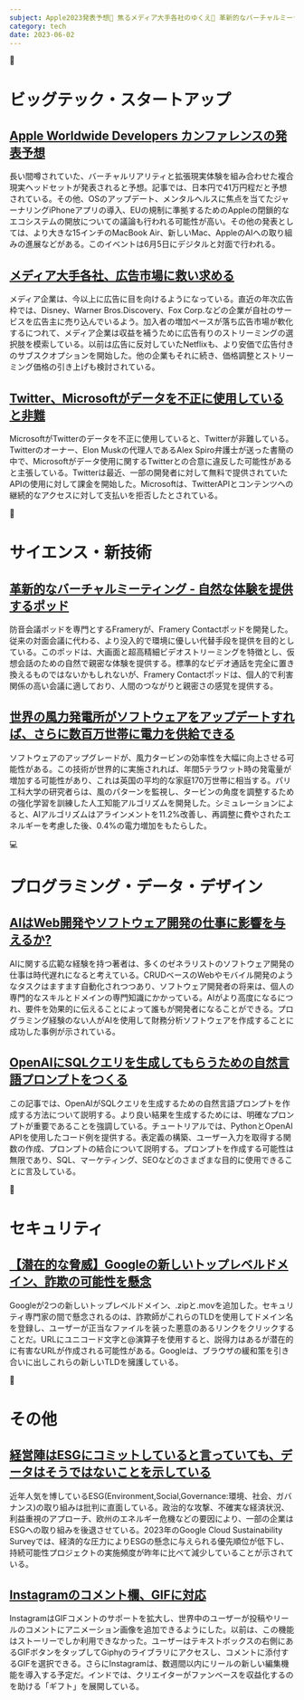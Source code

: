 ```yaml
---
subject: Apple2023発表予想💭 焦るメディア大手各社のゆくえ🏢 革新的なバーチャルミーティング👨‍💻
category: tech
date: 2023-06-02
---
```


<icon>📱</icon>

# ビッグテック・スタートアップ

## [Apple Worldwide Developers カンファレンスの発表予想](https://www.theverge.com/23728368/wwdc-2023-date-time-live-stream-watch-how-to-rumors)
長い間噂されていた、バーチャルリアリティと拡張現実体験を組み合わせた複合現実ヘッドセットが発表されると予想。記事では、日本円で41万円程だと予想されている。その他、OSのアップデート、メンタルヘルスに焦点を当てたジャーナリングiPhoneアプリの導入、EUの規制に準拠するためのAppleの閉鎖的なエコシステムの開放についての議論も行われる可能性が高い。その他の発表としては、より大きな15インチのMacBook Air、新しいMac、AppleのAIへの取り組みの進展などがある。このイベントは6月5日にデジタルと対面で行われる。

## [メディア大手各社、広告市場に救い求める](https://www.cnbc.com/2023/05/20/streaming-ads-disney-netflix-warner-bros-profit.html)

メディア企業は、今以上に広告に目を向けるようになっている。直近の年次広告枠では、Disney、Warner Bros.Discovery、Fox Corp.などの企業が自社のサービスを広告主に売り込んでいるよう。加入者の増加ペースが落ち広告市場が軟化するにつれて、メディア企業は収益を補うために広告有りのストリーミングの選択肢を模索している。以前は広告に反対していたNetflixも、より安価で広告付きのサブスクオプションを開始した。他の企業もそれに続き、価格調整とストリーミング価格の引き上げも検討されている。

## [Twitter、Microsoftがデータを不正に使用していると非難](https://www.cnbc.com/2023/05/18/twitter-accuses-microsoft-of-using-data-in-unauthorized-ways.html)

MicrosoftがTwitterのデータを不正に使用していると、Twitterが非難している。Twitterのオーナー、Elon Muskの代理人であるAlex Spiro弁護士が送った書簡の中で、Microsoftがデータ使用に関するTwitterとの合意に違反した可能性があると主張している。Twitterは最近、一部の開発者に対して無料で提供されていたAPIの使用に対して課金を開始した。Microsoftは、TwitterAPIとコンテンツへの継続的なアクセスに対して支払いを拒否したとされている。


<icon>🚀</icon>

# サイエンス・新技術

## [革新的なバーチャルミーティング - 自然な体験を提供するポッド](https://www.newscientist.com/article/2373669-life-sized-screens-make-video-calls-feel-like-youre-sharing-a-room/)
防音会議ポッドを専門とするFrameryが、Framery Contactポッドを開発した。従来の対面会議に代わる、より没入的で環境に優しい代替手段を提供を目的としている。このポッドは、大画面と超高精細ビデオストリーミングを特徴とし、仮想会話のための自然で親密な体験を提供する。標準的なビデオ通話を完全に置き換えるものではないかもしれないが、Framery Contactポッドは、個人的で利害関係の高い会議に適しており、人間のつながりと親密さの感覚を提供する。

## [世界の風力発電所がソフトウェアをアップデートすれば、さらに数百万世帯に電力を供給できる](https://www.newscientist.com/article/2373614-software-update-for-worlds-wind-farms-could-power-millions-more-homes/)

ソフトウェアのアップグレードが、風力タービンの効率性を大幅に向上させる可能性がある。この技術が世界的に実施されれば、年間5テラワット時の発電量が増加する可能性があり、これは英国の平均的な家庭170万世帯に相当する。パリ工科大学の研究者らは、風のパターンを監視し、タービンの角度を調整するための強化学習を訓練した人工知能アルゴリズムを開発した。シミュレーションによると、AIアルゴリズムはアラインメントを11.2%改善し、再調整に費やされたエネルギーを考慮した後、0.4%の電力増加をもたらした。


<icon>💻</icon>

# プログラミング・データ・デザイン

## [AIはWeb開発やソフトウェア開発の仕事に影響を与えるか?](https://medium.com/@aks058535/will-ai-effect-web-development-and-software-development-jobs-fcf092a0de04)

AIに関する広範な経験を持つ著者は、多くのゼネラリストのソフトウェア開発の仕事は時代遅れになると考えている。CRUDベースのWebやモバイル開発のようなタスクはますます自動化されつつあり、ソフトウェア開発者の将来は、個人の専門的なスキルとドメインの専門知識にかかっている。AIがより高度になるにつれ、要件を効果的に伝えることによって誰もが開発者になることができる。プログラミング経験のない人がAIを使用して財務分析ソフトウェアを作成することに成功した事例が示されている。

## [OpenAIにSQLクエリを生成してもらうための自然言語プロンプトをつくる](https://medium.com/@mr.tarik098/prompt-tutorial-how-to-create-a-prompt-using-python-and-openai-for-sql-4c38bc7b0e83)

この記事では、OpenAIがSQLクエリを生成するための自然言語プロンプトを作成する方法について説明する。より良い結果を生成するためには、明確なプロンプトが重要であることを強調している。チュートリアルでは、PythonとOpenAI APIを使用したコード例を提供する。表定義の構築、ユーザー入力を取得する関数の作成、プロンプトの結合について説明する。プロンプトを作成する可能性は無限であり、SQL、マーケティング、SEOなどのさまざまな目的に使用できることに言及している。

<icon>🔑</icon>

# セキュリティ

## [【潜在的な脅威】Googleの新しいトップレベルドメイン、詐欺の可能性を懸念](https://arstechnica.com/information-technology/2023/05/critics-say-googles-new-zip-and-mov-domains-will-be-a-boon-to-scammers/)

Googleが2つの新しいトップレベルドメイン、.zipと.movを追加した。セキュリティ専門家の間で懸念されるのは、詐欺師がこれらのTLDを使用してドメイン名を登録し、ユーザーが正当なファイルを装った悪意のあるリンクをクリックすることだ。URLにユニコード文字と@演算子を使用すると、説得力はあるが潜在的に有害なURLが作成される可能性がある。Googleは、ブラウザの緩和策を引き合いに出しこれらの新しいTLDを擁護している。



<icon>🎁</icon>

# その他

## [経営陣はESGにコミットしていると言っていても、データはそうではないことを示している](https://techcrunch.com/2023/05/21/executives-say-theyre-committed-to-esg-but-data-shows-otherwise/)

近年人気を博しているESG(Environment,Social,Governance:環境、社会、ガバナンス)の取り組みは批判に直面している。政治的な攻撃、不確実な経済状況、利益重視のアプローチ、欧州のエネルギー危機などの要因により、一部の企業はESGへの取り組みを後退させている。2023年のGoogle Cloud Sustainability Surveyでは、経済的な圧力によりESGの懸念に与えられる優先順位が低下し、持続可能性プロジェクトの実施頻度が昨年に比べて減少していることが示されている。

## [Instagramのコメント欄、GIFに対応](https://www.androidcentral.com/apps-software/gif-comments-on-instagram-global-rollout)
InstagramはGIFコメントのサポートを拡大し、世界中のユーザーが投稿やリールのコメントにアニメーション画像を追加できるようにした。以前は、この機能はストーリーでしか利用できなかった。ユーザーはテキストボックスの右側にあるGIFボタンをタップしてGiphyのライブラリにアクセスし、コメントに添付するGIFを選択できる。さらにInstagramは、数週間以内にリールの新しい編集機能を導入する予定だ。インドでは、クリエイターがファンベースを収益化するのを助ける「ギフト」を展開している。

